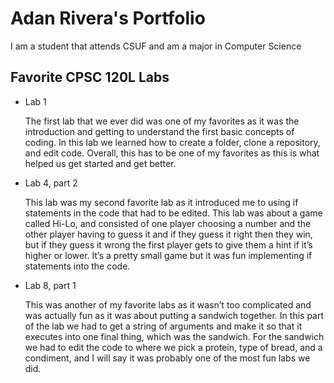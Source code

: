 # Adan Rivera's Portfolio

I am a student that attends CSUF and am a major in Computer Science

## Favorite CPSC 120L Labs
* Lab 1

  The first lab that we ever did was one of my favorites as it was the introduction and getting to understand the first basic concepts of coding. In this lab we learned how to create a folder, clone a repository, and edit code. Overall, this has to be one of my favorites as this is what helped us get started and get better.

* Lab 4, part 2

   This lab was my second favorite lab as it introduced me to using if statements in the code that had to be edited. This lab was about a game called Hi-Lo, and consisted of one player choosing a number and the other player having to guess it and if they guess it right then they win, but if they guess it wrong the first player gets to give them a hint if it’s higher or lower. It’s a pretty small game but it was fun implementing if statements into the code.

* Lab 8, part 1

   This was another of my favorite labs as it wasn’t too complicated and was actually fun as it was about putting a sandwich together. In this part of the lab we had to get a string of arguments and make it so that it executes into one final thing, which was the sandwich. For the sandwich we had to edit the code to where we pick a protein, type of bread, and a condiment, and I will say it was probably one of the most fun labs we did.
